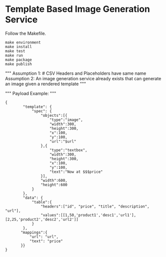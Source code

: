 # Template Based Image Generation Service

Follow the Makefile.
```
make environment
make install
make test
make run
make package
make publish
```


"""
Assumption 1: # CSV Headers and Placeholders have same name
Assumption 2: An image generation service already exists that can generate an image given a rendered template
"""

"""
Payload Example:
"""
```
{
        "template": {
            "spec": {
                "objects":[{
                    "type":"image",
                    "width":300,
                    "height":300,
                    "x":100,
                    "y":100,
                    "url":"$url"
                },{
                    "type":"textbox",
                    "width":300,
                    "height":300,
                    "x":100,
                    "y":100,
                    "text":"Now at $$$price"
                }],
                "width":600,
                "height":600
            }
        },
        "data": {
            "table":{
                "headers":["id", "price", "title", "description", "url"],
                "values":[[1,50,'product1','desc1','url1'], [2,25,'product2','desc2','url2']]
            }
        },
       "mappings":{
           "url": "url",
           "text": "price"
       }}
}
```
